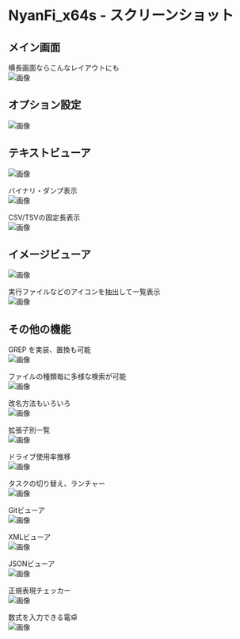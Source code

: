 ﻿# NyanFi_x64s - スクリーンショット

## メイン画面

横長画面ならこんなレイアウトにも  
![画像](nyanfi_wide.png)  

## オプション設定

![画像](nyanfi_option_dk.png)  

## テキストビューア

![画像](nyanfi_txtview.png)  

バイナリ・ダンプ表示  
![画像](nyanfi_dump.png)  

CSV/TSVの固定長表示  
![画像](nyanfi_csv.png)  

## イメージビューア

![画像](nyanfi_imgview.png)  

実行ファイルなどのアイコンを抽出して一覧表示  
![画像](nyanfi_icons.png)  

## その他の機能

GREP を実装、置換も可能  
![画像](nyanfi_grep.png)  

ファイルの種類毎に多様な検索が可能  
![画像](nyanfi_findex.png)  

改名方法もいろいろ  
![画像](nyanfi_rename.png)  

拡張子別一覧  
![画像](nyanfi_fext.png)  

ドライブ使用率推移  
![画像](nyanfi_dgraph.png)  

タスクの切り替え、ランチャー  
![画像](nyanfi_app.png)  

Gitビューア  
![画像](nyanfi_gitview.png)  

XMLビューア  
![画像](nyanfi_xmlview.png)  

JSONビューア  
![画像](nyanfi_jsonview.png)  

正規表現チェッカー  
![画像](nyanfi_regex.png)  

数式を入力できる電卓  
![画像](nyanfi_calc.png)  
